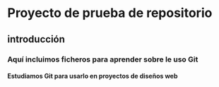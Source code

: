 # Proyecto de prueba de repositorio
## introducción
### Aquí incluimos ficheros para aprender sobre le uso Git
#### Estudiamos Git para usarlo en proyectos de diseños web
